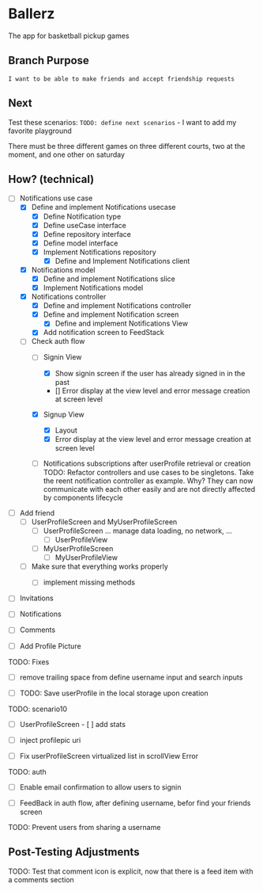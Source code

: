 # Ballerz
The app for basketball pickup games


## Branch Purpose
    I want to be able to make friends and accept friendship requests
## Next 
Test these scenarios:
    `TODO: define next scenarios` 
    - I want to add my favorite playground
        
There must be three different games on three different courts, two at the moment, and one other on saturday


## How? (technical)

- [ ] Notifications use case
    - [x] Define and implement Notifications usecase
        - [x] Define Notification type
        - [x] Define useCase interface
        - [x] Define repository interface
        - [x] Define model interface
        - [x] Implement Notifications repository
            - [x] Define and Implement Notifications client

    - [x] Notifications model
        - [x] Define and implement Notifications slice
        - [x] Implement Notifications model

    - [x] Notifications controller
        - [x] Define and implement Notifications controller
        - [x] Define and implement Notification screen
            - [x] Define and implement Notifications View
        - [x] Add notification screen to FeedStack

    * [ ] Check auth flow
        - [ ] Signin View
            - [x] Show signin screen if the user has already signed in in the past
            - [] Error display at the view level and error message creation at screen level
        - [x] Signup View
            - [x] Layout
            - [x] Error display at the view level and error message creation at screen level

        - [ ] Notifications subscriptions after userProfile retrieval or creation
        TODO: Refactor controllers and use cases to be singletons. Take the reent notification controller as example. Why? They can now communicate with each other easily and are not directly affected by components lifecycle


    

- [ ] Add friend
    - [ ] UserProfileScreen and MyUserProfileScreen
        - [ ] UserProfileScreen ... manage data loading, no network, ...
            - [ ] UserProfileView 
        - [ ] MyUserProfileScreen
            - [ ] MyUserProfileView

    - [ ] Make sure that everything works properly
        - [ ] implement missing methods


 

<!-- - [ ] Add place -->
- [ ] Invitations
- [ ] Notifications
- [ ] Comments


- [ ] Add Profile Picture




TODO: Fixes
- [ ] remove trailing space from define username input and search inputs 

* [ ] TODO: Save userProfile in the local storage upon creation


TODO: scenario10
- [ ] UserProfileScreen
            - [ ] add stats
* [ ] inject profilepic uri
* [ ] Fix userProfileScreen virtualized list in scrollView Error


TODO: auth
* [ ] Enable email confirmation to allow users to signin 
- [ ] FeedBack in auth flow, after defining username, befor find your friends screen


TODO: Prevent users from sharing a username






## Post-Testing Adjustments
TODO: Test that comment icon is explicit, now that there is a feed item with a comments section